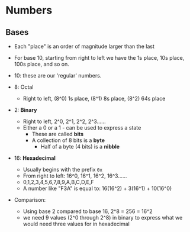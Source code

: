 # Numbers

## Bases

- Each "place" is an order of magnitude larger than the last
- For base 10, starting from right to left we have the 1s place, 10s place, 100s place, and so on.

- 10: these are our 'regular' numbers.
- 8: Octal
  - Right to left, (8^0) 1s place, (8^1) 8s place, (8^2) 64s place
- 2: **Binary**
  - Right to left, 2^0, 2^1, 2^2, 2^3......
  - Either a 0 or a 1 - can be used to express a state
    - These are called **bits**
    - A collection of 8 bits is a **byte**
      - Half of a byte (4 bits) is a **nibble**
- 16: **Hexadecimal**
  - Usually begins with the prefix `0x`
  - From right to left: 16^0, 16^1, 16^2, 16^3......
  - 0,1,2,3,4,5,6,7,8,9,A,B,C,D,E,F
  - A number like "F3A" is equal to: 16(16^2) + 3(16^1) + 10(16^0)
- Comparison:
  - Using base 2 compared to base 16, 2^8 = 256 = 16^2
  - we need 9 values (2^0 through 2^8) in binary to express what we would need three values for in hexadecimal
